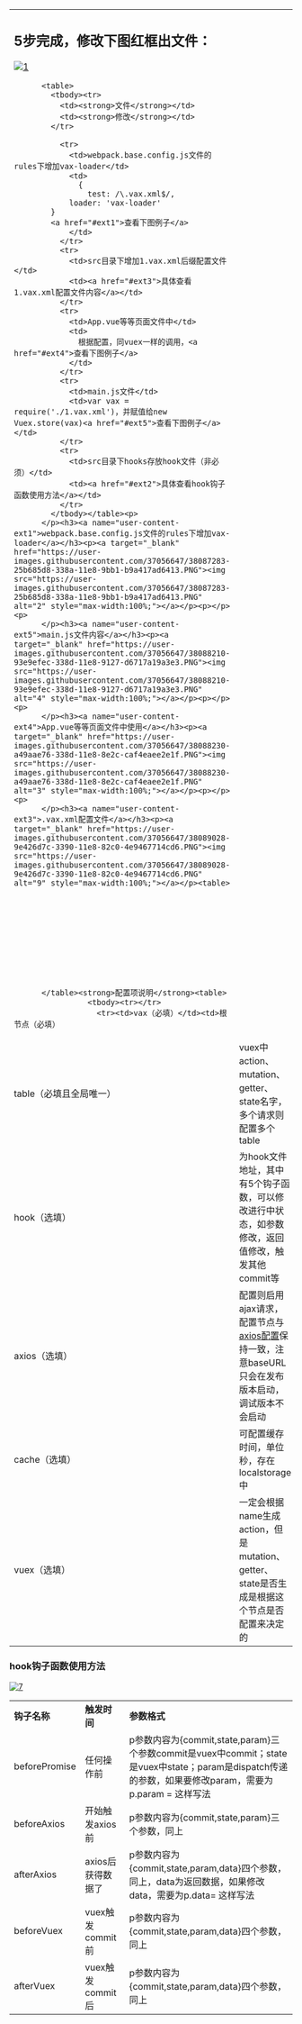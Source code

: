 <table class="d-block">
  <tbody class="d-block">
    <tr class="d-block">
      <td class="d-block comment-body markdown-body  js-comment-body"><h2>5步完成，修改下图红框出文件：</h2>
        <p><a target="_blank" href="https://user-images.githubusercontent.com/37056647/38087033-3c4be2d0-3389-11e8-88b3-6a3b3b963f6e.PNG"><img src="https://user-images.githubusercontent.com/37056647/38087033-3c4be2d0-3389-11e8-88b3-6a3b3b963f6e.PNG" alt="1" style="max-width:100%;"></a></p>

          <table>
            <tbody><tr>
              <td><strong>文件</strong></td>
              <td><strong>修改</strong></td>
            </tr>

              <tr>
                <td>webpack.base.config.js文件的rules下增加vax-loader</td>
                <td>
                  {
                    test: /\.vax.xml$/,
                loader: 'vax-loader'
            }
            <a href="#ext1">查看下图例子</a>
                </td>
              </tr>
              <tr>
                <td>src目录下增加1.vax.xml后缀配置文件</td>
                <td><a href="#ext3">具体查看1.vax.xml配置文件内容</a></td>
              </tr>
              <tr>
                <td>App.vue等等页面文件中</td>
                <td>
                  根据配置，同vuex一样的调用，<a href="#ext4">查看下图例子</a>
                </td>
              </tr>
              <tr>
                <td>main.js文件</td>
                <td>var vax = require('./1.vax.xml')，并赋值给new Vuex.store(vax)<a href="#ext5">查看下图例子</a></td>
              </tr>
              <tr>
                <td>src目录下hooks存放hook文件（非必须）</td>
                <td><a href="#ext2">具体查看hook钩子函数使用方法</a></td>
              </tr>
            </tbody></table><p>
          </p><h3><a name="user-content-ext1">webpack.base.config.js文件的rules下增加vax-loader</a></h3><p><a target="_blank" href="https://user-images.githubusercontent.com/37056647/38087283-25b685d8-338a-11e8-9bb1-b9a417ad6413.PNG"><img src="https://user-images.githubusercontent.com/37056647/38087283-25b685d8-338a-11e8-9bb1-b9a417ad6413.PNG" alt="2" style="max-width:100%;"></a></p><p></p><p>
          </p><h3><a name="user-content-ext5">main.js文件内容</a></h3><p><a target="_blank" href="https://user-images.githubusercontent.com/37056647/38088210-93e9efec-338d-11e8-9127-d6717a19a3e3.PNG"><img src="https://user-images.githubusercontent.com/37056647/38088210-93e9efec-338d-11e8-9127-d6717a19a3e3.PNG" alt="4" style="max-width:100%;"></a></p><p></p><p>
          </p><h3><a name="user-content-ext4">App.vue等等页面文件中使用</a></h3><p><a target="_blank" href="https://user-images.githubusercontent.com/37056647/38088230-a49aae76-338d-11e8-8e2c-caf4eaee2e1f.PNG"><img src="https://user-images.githubusercontent.com/37056647/38088230-a49aae76-338d-11e8-8e2c-caf4eaee2e1f.PNG" alt="3" style="max-width:100%;"></a></p><p></p><p>
          </p><h3><a name="user-content-ext3">.vax.xml配置文件</a></h3><p><a target="_blank" href="https://user-images.githubusercontent.com/37056647/38089028-9e426d7c-3390-11e8-82c0-4e9467714cd6.PNG"><img src="https://user-images.githubusercontent.com/37056647/38089028-9e426d7c-3390-11e8-82c0-4e9467714cd6.PNG" alt="9" style="max-width:100%;"></a></p><table>











          </table><strong>配置项说明</strong><table>
                    <tbody><tr></tr>
                      <tr><td>vax（必填）</td><td>根节点（必填）
</td></tr>
                      <tr><td>table（必填且全局唯一）</td><td>vuex中action、mutation、getter、state名字，多个请求则配置多个table</td></tr>
                      <tr><td>hook（选填）</td><td>为hook文件地址，其中有5个钩子函数，可以修改进行中状态，如参数修改，返回值修改，触发其他commit等
</td></tr>
                      <tr><td>axios（选填）</td><td>配置则启用ajax请求，配置节点与<a href="https://github.com/axios/axios#request-config">axios配置</a>保持一致，注意baseURL只会在发布版本启动，调试版本不会启动</td></tr>
                      <tr><td>cache（选填）</td><td>可配置缓存时间，单位秒，存在localstorage中</td></tr>
                      <tr><td>vuex（选填）</td><td>一定会根据name生成action，但是mutation、getter、state是否生成是根据这个节点是否配置来决定的</td></tr>
                    </tbody></table>
                  <p></p>
                  <p>
                  </p><h3><a name="user-content-ext2">hook钩子函数使用方法</a></h3>
                  <p><a target="_blank" href="https://user-images.githubusercontent.com/37056647/38088606-f7cb6a30-338e-11e8-9d87-50c377c9091a.PNG"><img src="https://user-images.githubusercontent.com/37056647/38088606-f7cb6a30-338e-11e8-9d87-50c377c9091a.PNG" alt="7" style="max-width:100%;"></a></p>
                    <table>
                      <tbody><tr><td><strong>钩子名称</strong></td><td><strong>触发时间<strong></strong></strong></td><td><strong>参数格式</strong></td></tr>
                        <tr><td>beforePromise</td><td>任何操作前</td><td>p参数内容为{commit,state,param}三个参数commit是vuex中commit；state是vuex中state；param是dispatch传递的参数，如果要修改param，需要为p.param = 这样写法</td></tr>
                        <tr><td>beforeAxios</td><td>开始触发axios前</td><td>p参数内容为{commit,state,param}三个参数，同上</td></tr>
                        <tr><td>afterAxios</td><td>axios后获得数据了</td><td>p参数内容为{commit,state,param,data}四个参数，同上，data为返回数据，如果修改data，需要为p.data= 这样写法</td></tr>
                        <tr><td>beforeVuex</td><td>vuex触发commit前</td><td>p参数内容为{commit,state,param,data}四个参数，同上</td></tr>
                        <tr><td>afterVuex</td><td>vuex触发commit后</td><td>p参数内容为{commit,state,param,data}四个参数，同上</td></tr>
                      </tbody></table>
                    <p></p></td>
    </tr>
  </tbody>
</table>